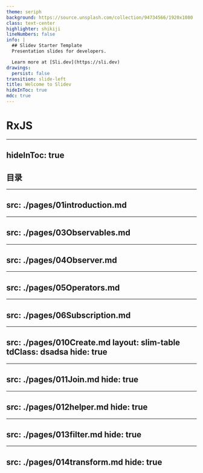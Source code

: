 ```yaml
---
theme: seriph
background: https://source.unsplash.com/collection/94734566/1920x1080
class: text-center
highlighter: shikiji
lineNumbers: false
info: |
  ## Slidev Starter Template
  Presentation slides for developers.

  Learn more at [Sli.dev](https://sli.dev)
drawings:
  persist: false
transition: slide-left
title: Welcome to Slidev
hideInToc: true
mdc: true
---
```




# RxJS

---
hideInToc: true
---

## 目录

<Toc columns="4" />

---
src: ./pages/01introduction.md
---

---
src: ./pages/03Observables.md
---

---
src: ./pages/04Observer.md
---

---
src: ./pages/05Operators.md
---

---
src: ./pages/06Subscription.md
---

---
src: ./pages/010Create.md
layout: slim-table
tdClass: dsadsa
hide: true
---

---
src: ./pages/011Join.md
hide: true
---

---
src: ./pages/012helper.md
hide: true
---

---
src: ./pages/013filter.md
hide: true
---

---
src: ./pages/014transform.md
hide: true
---
